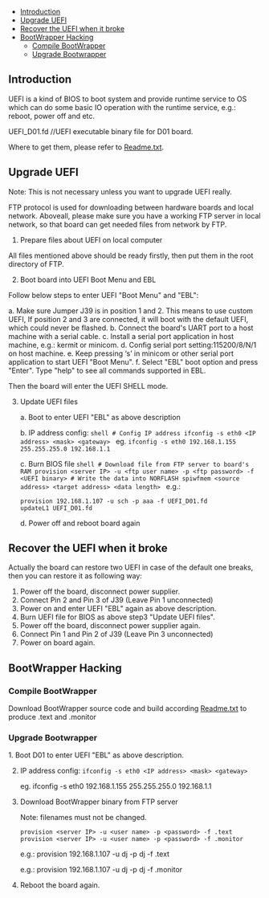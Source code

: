 * [Introduction](#1)
* [Upgrade UEFI](#2)
* [Recover the UEFI when it broke](#3)
* [BootWrapper Hacking](#4)
   * [Compile BootWrapper](#4.1)
   * [Upgrade Bootwrapper](#4.1)


<h2 id="1">Introduction</h2>

UEFI is a kind of BIOS to boot system and provide runtime service to OS which can do some basic IO operation with the runtime service, e.g.: reboot, power off and etc.

UEFI_D01.fd         //UEFI executable binary file for D01 board.

Where to get them, please refer to [Readme.txt](https://github.com/tianjiaoling/estuary/blob/mark/doc/Readme.4D01.md).

<h2 id="2">Upgrade UEFI</h2>

Note: This is not necessary unless you want to upgrade UEFI really.

FTP protocol is used for downloading between hardware boards and local network. Aboveall, please make sure you have a working FTP server in local network, so that board can get needed files from network by FTP.

1. Prepare files about UEFI on local computer

All files mentioned above should be ready firstly, then put them in the root directory of FTP.

2. Boot board into UEFI Boot Menu and EBL

Follow below steps to enter UEFI "Boot Menu" and "EBL":

  a. Make sure Jumper J39 is in position 1 and 2.
     This means to use custom UEFI, If position 2 and 3 are connected, it will boot with the default UEFI, which could never be flashed.
  b. Connect the board's UART port to a host machine with a serial cable.
  c. Install a serial port application in host machine, e.g.: kermit or minicom.
  d. Config serial port setting:115200/8/N/1 on host machine.
  e. Keep pressing ‘s’ in minicom or other serial port application to start UEFI "Boot Menu".
  f. Select "EBL" boot option and press "Enter".
    Type "help" to see all commands supported in EBL.
      
Then the board will enter the UEFI SHELL mode.

3. Update UEFI files

   a. Boot to enter UEFI "EBL" as above description
     
   b. IP address config:
        ```shell
        # Config IP address
        ifconfig -s eth0 <IP address> <mask> <gateway>
        ```
        eg. 
        `ifconfig -s eth0 192.168.1.155 255.255.255.0 192.168.1.1`
    
   c. Burn BIOS file
       ```shell
       # Download file from FTP server to board's RAM
       provision <server IP> -u <ftp user name> -p <ftp password> -f <UEFI binary>
       # Write the data into NORFLASH
       spiwfmem <source address> <target address> <data length>
       ```
       e.g.: 
       
       provision 192.168.1.107 -u sch -p aaa -f UEFI_D01.fd
       updateL1 UEFI_D01.fd

   d. Power off and reboot board again

<h2 id="3">Recover the UEFI when it broke</h2>

Actually the board can restore two UEFI in case of the default one breaks, then you can restore it as following way:

 1. Power off the board, disconnect power supplier.<br>
 2. Connect Pin 2 and Pin 3 of J39 (Leave Pin 1 unconnected)<br>
 3. Power on and enter UEFI "EBL" again as above description.<br>
 4. Burn UEFI file for BIOS as above step3 "Update UEFI files".<br>
 5. Power off the board, disconnect power supplier again.<br>
 6. Connect Pin 1 and Pin 2 of J39 (Leave Pin 3 unconnected)<br>
 7. Power on board again.

<h2 id="4">BootWrapper Hacking</h2>

<h3 id="4.1">Compile BootWrapper</h3>

 Download BootWrapper source code and build according [Readme.txt](https://github.com/tianjiaoling/estuary/blob/mark/doc/Readme.4D01.md) to produce .text and .monitor

<h3 id="4.1">Upgrade Bootwrapper</h3>
1. Boot D01 to enter UEFI "EBL" as above description.

2. IP address config:
    `ifconfig -s eth0 <IP address> <mask> <gateway>`

    eg. ifconfig -s eth0 192.168.1.155 255.255.255.0 192.168.1.1
    
3. Download BootWrapper binary from FTP server
        
    Note: filenames must not be changed.
    ```shell
    provision <server IP> -u <user name> -p <password> -f .text
    provision <server IP> -u <user name> -p <password> -f .monitor
    ```
    e.g.: provision 192.168.1.107 -u dj -p dj -f .text
    
    e.g.: provision 192.168.1.107 -u dj -p dj -f .monitor

4. Reboot the board again.
